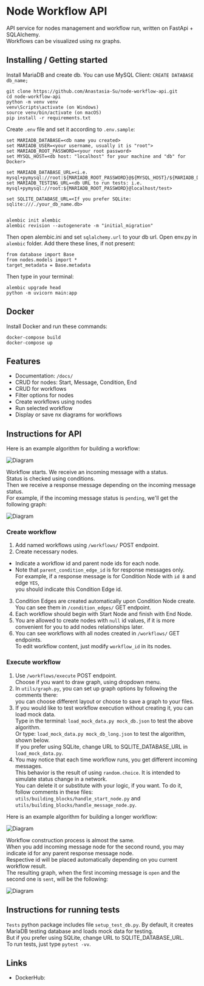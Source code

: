 
# Node Workflow API

API service for nodes management and workflow run, 
written on FastApi + SQLAlchemy.  
Workflows can be visualized using nx graphs.

## Installing / Getting started

Install MariaDB and create db. You can use MySQL Client: `CREATE DATABASE db_name;`

```shell
git clone https://github.com/Anastasia-Su/node-workflow-api.git
cd node-workflow-api
python -m venv venv
venv\Scripts\activate (on Windows)
source venv/bin/activate (on macOS)
pip install -r requirements.txt
```
Create `.env` file and set it according to `.env.sample`:

```shell
set MARIADB_DATABASE=<db name you created>
set MARIADB_USER=<your username, usually it is "root">
set MARIADB_ROOT_PASSWORD=<your root password>
set MYSQL_HOST=<db host: "localhost" for your machine and "db" for Docker>

set MARIADB_DATABASE_URL=<i.e. mysql+pymysql://root:${MARIADB_ROOT_PASSWORD}@${MYSQL_HOST}/${MARIADB_DATABASE}>
set MARIADB_TESTING_URL=<db URL to run tests: i.e. mysql+pymysql://root:${MARIADB_ROOT_PASSWORD}@localhost/test>

set SQLITE_DATABASE_URL=<If you prefer SQLite: sqlite:///./your_db_name.db>


alembic init alembic
alembic revision --autogenerate -m "initial_migration"
```

Then open alembic.ini and set `sqlalchemy.url` to your db url.
Open env.py in `alembic` folder. Add there these lines, if not present:
```shell
from database import Base
from nodes.models import *
target_metadata = Base.metadata
```
Then type in your terminal:
```shell
alembic upgrade head
python -m uvicorn main:app
```

## Docker

Install Docker and run these commands:

```shell
docker-compose build
docker-compose up
```

## Features

* Documentation: `/docs/`
* CRUD for nodes: Start, Message, Condition, End
* CRUD for workflows
* Filter options for nodes
* Create workflows using nodes
* Run selected workflow
* Display or save nx diagrams for workflows



## Instructions for API
Here is an example algorithm for building a workflow:  

![Diagram](images/short_diagram.drawio.png)  

Workflow starts. We receive an incoming message with a status.  
Status is checked using conditions.  
Then we receive a response message depending on the incoming message status.  
For example, if the incoming message status is `pending`, we'll get the following graph:  

![Diagram](images/workflow_graph_pending.png)  

### Create workflow

1. Add named workflows using `/workflows/` POST endpoint.
2. Create necessary nodes.  
* Indicate a workflow id and parent node ids for each node.  
* Note that `parent_condition_edge_id` is for response messages only.  
For example, if a response message is for Condition Node with `id 8` and edge `YES`,  
you should indicate this Condition Edge id.  
3.  Condition Edges are created automatically upon Condition Node create.  
You can see them in `/condition_edges/` GET endpoint.
4. Each workflow should begin with Start Node and finish with End Node.
5. You are allowed to create nodes with `null` id values, if it is more convenient for you to add nodes relationships later.
6. You can see workflows with all nodes created in `/workflows/` GET endpoints.  
To edit workflow content, just modify `workflow_id` in its nodes.

### Execute workflow

1. Use `/workflows/execute` POST endpoint.  
Choose if you want to draw graph, using dropdown menu.  
2. In `utils/graph.py`, you can set up graph options by following the comments there:  
you can choose different layout or choose to save a graph to your files.
3. If you would like to test workflow execution without creating it, you can load mock data.  
Type in the terminal: `load_mock_data.py mock_db.json` to test the above algorithm.  
Or type: `load_mock_data.py mock_db_long.json` to test the algorithm, shown below.  
If you prefer using SQLite, change URL to SQLITE_DATABASE_URL in `load_mock_data.py`.
4. You may notice that each time workflow runs, you get different incoming messages.  
This behavior is the result of using `random.choice`. It is intended to simulate status change in a network.  
You can delete it or substitute with your logic, if you want. To do it, follow comments in these files:  
`utils/building_blocks/handle_start_node.py` and `utils/building_blocks/handle_message_node.py`.  


Here is an example algorithm for building a longer workflow: 

![Diagram](images/long_diagram.drawio.png)  
  
Workflow construction process is almost the same.  
When you add incoming message node for the second round, you may indicate id for any parent response message node.  
Respective id will be placed automatically depending on you current workflow result.  
The resulting graph, when the first incoming message is `open` and the second one is `sent`, will be the following:  
  
![Diagram](images/workflow_graph_long_open_sent.png)  

## Instructions for running tests

`Tests` python package includes file `setup_test_db.py`. By default, it creates MariaDB testing database and loads mock data for testing.  
But if you prefer using SQLite, change URL to SQLITE_DATABASE_URL.   
To run tests, just type `pytest -vv`.


## Links

- DockerHub: 
